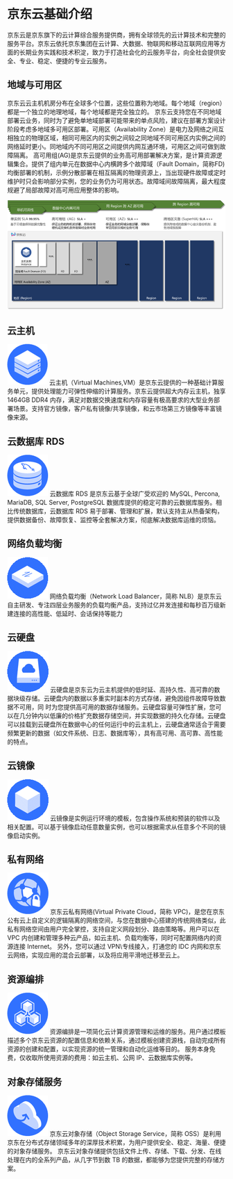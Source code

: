 # 京东云基础介绍 

京东云是京东旗下的云计算综合服务提供商，拥有全球领先的云计算技术和完整的服务平台。京东云依托京东集团在云计算、大数据、物联网和移动互联网应用等方面的长期业务实践和技术积淀，致力于打造社会化的云服务平台，向全社会提供安全、专业、稳定、便捷的专业云服务。

## 地域与可用区

京东云云主机机房分布在全球多个位置，这些位置称为地域。每个地域（region）都是一个独立的地理地域，每个地域都是完全独立的。
京东云支持您在不同地域部署云业务，同时为了避免单地域部署可能带来的单点风险，建议在部署方案设计阶段考虑多地域多可用区部署。可用区（Availability Zone）是电力及网络之间互相独立的物理区域，相同可用区内的实例之间较之同地域不同可用区内实例之间的网络延时更小。同地域内不同可用区之间提供内网互通环境，可用区之间可做到故障隔离。
高可用组(AG)是京东云提供的业务高可用部署解决方案，是计算资源逻辑集合。提供了组内单元在数据中心内横跨多个故障域（Fault Domain，简称FD)均衡部署的机制，示例分散部署在相互隔离的物理资源上，当出现硬件故障或定时维护时只会影响部分实例，您的业务仍为可用状态。故障域间故障隔离，最大程度规避了局部故障对高可用应用整体的影响。

![image](../../../image/JDCloud-WhitePaper/JDCloud-WhitePaper-Best-Practice-with-Kingdee-Cloud/Region-Introduction.png)

## 云主机

![image](../../../image/JDCloud-WhitePaper/JDCloud-WhitePaper-Best-Practice-with-QiTongZhiNeng-Smart-Manufacturing/VM.png)
云主机（Virtual Machines,VM）是京东云提供的一种基础计算服务单元，提供处理能力可弹性伸缩的计算服务。京东云提供超大内存云主机，独享 1464GB DDR4 内存，满足对数据交换速度和内存容量有极高要求的大型业务部署场景。支持官方镜像，客户私有镜像/共享镜像，和云市场第三方镜像等丰富镜像来源。

## 云数据库 RDS
![image](../../../image/JDCloud-WhitePaper/JDCloud-WhitePaper-Best-Practice-with-QiTongZhiNeng-Smart-Manufacturing/RDS.png)
云数据库 RDS 是京东云基于全球广受欢迎的 MySQL, Percona, MariaDB, SQL Server, PostgreSQL 数据库提供的稳定可靠的云数据库服务。相比传统数据库，云数据库 RDS 易于部署、管理和扩展，默认支持主从热备架构，提供数据备份、故障恢复、监控等全套解决方案，彻底解决数据库运维的烦恼。

## 网络负载均衡
![image](../../../image/JDCloud-WhitePaper/JDCloud-WhitePaper-Best-Practice-with-QiTongZhiNeng-Smart-Manufacturing/LB.png)
网络负载均衡（Network Load Balancer，简称 NLB）是京东云自主研发、专注四层业务服务的负载均衡产品，支持过亿并发连接和每秒百万级新建连接的高性能、低延时、会话保持等能力

## 云硬盘
![image](../../../image/JDCloud-WhitePaper/JDCloud-WhitePaper-Best-Practice-with-QiTongZhiNeng-Smart-Manufacturing/Disk.png)
云硬盘是京东云为云主机提供的低时延、高持久性、高可靠的数据块级存储。云硬盘内的数据以多重实时副本的方式存储，避免因组件故障导致数据不可用，同
时为您提供高可用的数据存储服务。云硬盘容量可弹性扩展，您可以在几分钟内以低廉的价格扩充数据存储空间，并实现数据的持久化存储。云硬盘可以挂载到云硬盘所在数据中心的任何运行中的云主机上，云硬盘通常适合于需要频繁更新的数据（如文件系统、日志、数据库等），具有高可用、高可靠、高性能的特点。 

## 云镜像
![image](../../../image/JDCloud-WhitePaper/JDCloud-WhitePaper-Best-Practice-with-QiTongZhiNeng-Smart-Manufacturing/image.png)
云镜像是实例运行环境的模板，包含操作系统和预装的软件以及相关配置。可以基于镜像启动任意数量实例，也可以根据需求从任意多个不同的镜像启动实例。

## 私有网络 
![image](../../../image/JDCloud-WhitePaper/JDCloud-WhitePaper-Best-Practice-with-QiTongZhiNeng-Smart-Manufacturing/VPC.png)
京东云私有网络(Virtual Private Cloud，简称 VPC)，是您在京东公有云上自定义的逻辑隔离的网络空间，与您在数据中心搭建的传统网络类似，此私有网络空间由用户完全掌控，支持自定义网段划分、路由策略等。用户可以在 VPC 内创建和管理多种云产品，如云主机、负载均衡等，同时可配置网络内的资源连接 Internet。
另外，您可以通过 VPN\专线接入，打通您的 IDC 内网和京东云网络，实现应用的混合云部署，以及将应用平滑地迁移至云上。

## 资源编排
![image](../../../image/JDCloud-WhitePaper/JDCloud-WhitePaper-Best-Practice-with-QiTongZhiNeng-Smart-Manufacturing/resource-orchestration.png)
资源编排是一项简化云计算资源管理和运维的服务。用户通过模板描述多个京东云资源的配置信息和依赖关系，通过模板创建资源栈，自动完成所有资源的创建和配置，以实现资源的统一管理和自动化运维等目的。 服务本身免费，仅收取所使用资源的费用：如云主机、公网 IP、云数据库实例等。 

## 对象存储服务
![image](../../../image/JDCloud-WhitePaper/JDCloud-WhitePaper-Best-Practice-with-QiTongZhiNeng-Smart-Manufacturing/oss.png)
京东云对象存储（Object Storage Service，简称 OSS）是利用京东在分布式存储领域多年的深厚技术积累，为用户提供安全、稳定、海量、便捷的对象存储服务。
京东云对象存储提供包括文件上传、存储、下载、分发、在线处理在内的全系列产品，从几字节到数 TB 的数据，都能够为您提供完整的存储方案。 


